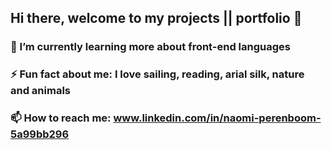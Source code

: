 ## Hi there, welcome to my projects || portfolio 👋


### 🌱 I’m currently learning more about front-end languages

<!-- ### 🔭 I’m currently working on a a project SeniorConnect, which is a web app for seniors to connect to peers through activities and knowledge sharing -->

### ⚡ Fun fact about me: I love sailing, reading, arial silk, nature and animals

### 📫 How to reach me: www.linkedin.com/in/naomi-perenboom-5a99bb296


<!--
**yoomster/yoomster** is a ✨ _special_ ✨ repository because its `README.md` (this file) appears on your GitHub profile.

Here are some ideas to get you started:

- 🔭 I’m currently working on ...
- 🌱 I’m currently learning ...
- 👯 I’m looking to collaborate on ...
- 🤔 I’m looking for help with ...
- 💬 Ask me about ...
- 📫 How to reach me: ...
- 😄 Pronouns: ...
- ⚡ Fun fact: ...
-->
